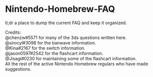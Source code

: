 # Nintendo-Homebrew-FAQ

tl;dr a place to dump the current FAQ and keep it organized.


Credits:  
  @chenzw#5571 for many of the 3ds questions written here.  
  @sirocyl#3098 for the banwave information.  
  @Kina#2167 for the switch information.  
  @jason0597#2542 for the flashcart information.  
  @Jisagi#0230 for maintaining some of the flashcart information.  
  All the rest of the active Nintendo Homebrew regulars who have made suggestions.  
  
